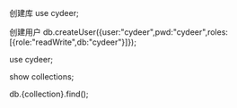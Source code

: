 创建库
use cydeer;

创建用户
db.createUser({user:"cydeer",pwd:"cydeer",roles:[{role:"readWrite",db:"cydeer"}]});

use cydeer;

show collections;

db.{collection}.find();